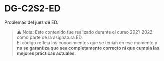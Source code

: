 # DG-C2S2-ED
Problemas del juez de ED.
> ⚠️ Nota: Este contenido fue realizado durante el curso 2021-2022 como parte de la asignatura ED.  
> El código refleja los conocimientos que se tenían en ese momento y **no se garantiza que sea completamente correcto ni que cumpla las mejores prácticas actuales**.